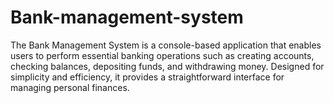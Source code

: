 # Bank-management-system
The Bank Management System is a console-based application that enables users to perform essential banking operations such as creating accounts, checking balances, depositing funds, and withdrawing money. Designed for simplicity and efficiency, it provides a straightforward interface for managing personal finances.
